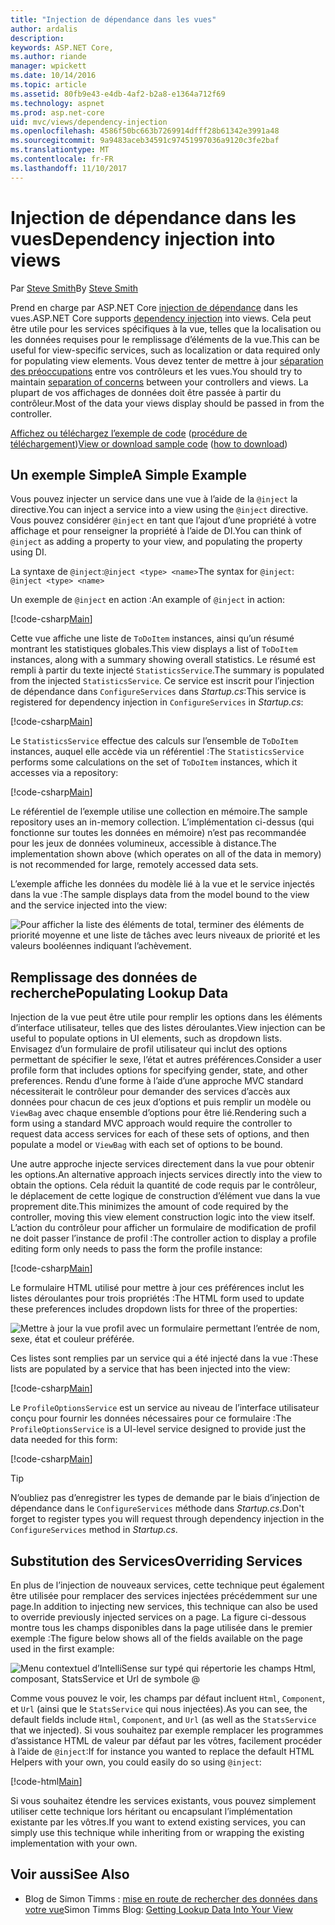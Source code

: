 ```yaml
---
title: "Injection de dépendance dans les vues"
author: ardalis
description: 
keywords: ASP.NET Core,
ms.author: riande
manager: wpickett
ms.date: 10/14/2016
ms.topic: article
ms.assetid: 80fb9e43-e4db-4af2-b2a8-e1364a712f69
ms.technology: aspnet
ms.prod: asp.net-core
uid: mvc/views/dependency-injection
ms.openlocfilehash: 4586f50bc663b7269914dfff28b61342e3991a48
ms.sourcegitcommit: 9a9483aceb34591c97451997036a9120c3fe2baf
ms.translationtype: MT
ms.contentlocale: fr-FR
ms.lasthandoff: 11/10/2017
---
```

# <a name="dependency-injection-into-views"></a><span data-ttu-id="8f632-103">Injection de dépendance dans les vues</span><span class="sxs-lookup"><span data-stu-id="8f632-103">Dependency injection into views</span></span>

<span data-ttu-id="8f632-104">Par [Steve Smith](https://ardalis.com/)</span><span class="sxs-lookup"><span data-stu-id="8f632-104">By [Steve Smith](https://ardalis.com/)</span></span>

<span data-ttu-id="8f632-105">Prend en charge par ASP.NET Core [injection de dépendance](xref:fundamentals/dependency-injection) dans les vues.</span><span class="sxs-lookup"><span data-stu-id="8f632-105">ASP.NET Core supports [dependency injection](xref:fundamentals/dependency-injection) into views.</span></span> <span data-ttu-id="8f632-106">Cela peut être utile pour les services spécifiques à la vue, telles que la localisation ou les données requises pour le remplissage d’éléments de la vue.</span><span class="sxs-lookup"><span data-stu-id="8f632-106">This can be useful for view-specific services, such as localization or data required only for populating view elements.</span></span> <span data-ttu-id="8f632-107">Vous devez tenter de mettre à jour [séparation des préoccupations](http://deviq.com/separation-of-concerns/) entre vos contrôleurs et les vues.</span><span class="sxs-lookup"><span data-stu-id="8f632-107">You should try to maintain [separation of concerns](http://deviq.com/separation-of-concerns/) between your controllers and views.</span></span> <span data-ttu-id="8f632-108">La plupart de vos affichages de données doit être passée à partir du contrôleur.</span><span class="sxs-lookup"><span data-stu-id="8f632-108">Most of the data your views display should be passed in from the controller.</span></span>

<span data-ttu-id="8f632-109">[Affichez ou téléchargez l’exemple de code](https://github.com/aspnet/Docs/tree/master/aspnetcore/mvc/views/dependency-injection/sample) ([procédure de téléchargement](xref:tutorials/index#how-to-download-a-sample))</span><span class="sxs-lookup"><span data-stu-id="8f632-109">[View or download sample code](https://github.com/aspnet/Docs/tree/master/aspnetcore/mvc/views/dependency-injection/sample) ([how to download](xref:tutorials/index#how-to-download-a-sample))</span></span>

## <a name="a-simple-example"></a><span data-ttu-id="8f632-110">Un exemple Simple</span><span class="sxs-lookup"><span data-stu-id="8f632-110">A Simple Example</span></span>

<span data-ttu-id="8f632-111">Vous pouvez injecter un service dans une vue à l’aide de la `@inject` la directive.</span><span class="sxs-lookup"><span data-stu-id="8f632-111">You can inject a service into a view using the `@inject` directive.</span></span> <span data-ttu-id="8f632-112">Vous pouvez considérer `@inject` en tant que l’ajout d’une propriété à votre affichage et pour renseigner la propriété à l’aide de DI.</span><span class="sxs-lookup"><span data-stu-id="8f632-112">You can think of `@inject` as adding a property to your view, and populating the property using DI.</span></span>

<span data-ttu-id="8f632-113">La syntaxe de `@inject`:`@inject <type> <name>`</span><span class="sxs-lookup"><span data-stu-id="8f632-113">The syntax for `@inject`: `@inject <type> <name>`</span></span>

<span data-ttu-id="8f632-114">Un exemple de `@inject` en action :</span><span class="sxs-lookup"><span data-stu-id="8f632-114">An example of `@inject` in action:</span></span>

[!code-csharp[Main](../../mvc/views/dependency-injection/sample/src/ViewInjectSample/Views/ToDo/Index.cshtml?highlight=4,5,15,16,17)]

<span data-ttu-id="8f632-115">Cette vue affiche une liste de `ToDoItem` instances, ainsi qu’un résumé montrant les statistiques globales.</span><span class="sxs-lookup"><span data-stu-id="8f632-115">This view displays a list of `ToDoItem` instances, along with a summary showing overall statistics.</span></span> <span data-ttu-id="8f632-116">Le résumé est rempli à partir du texte injecté `StatisticsService`.</span><span class="sxs-lookup"><span data-stu-id="8f632-116">The summary is populated from the injected `StatisticsService`.</span></span> <span data-ttu-id="8f632-117">Ce service est inscrit pour l’injection de dépendance dans `ConfigureServices` dans *Startup.cs*:</span><span class="sxs-lookup"><span data-stu-id="8f632-117">This service is registered for dependency injection in `ConfigureServices` in *Startup.cs*:</span></span>

[!code-csharp[Main](../../mvc/views/dependency-injection/sample/src/ViewInjectSample/Startup.cs?highlight=6,7&range=15-22)]

<span data-ttu-id="8f632-118">Le `StatisticsService` effectue des calculs sur l’ensemble de `ToDoItem` instances, auquel elle accède via un référentiel :</span><span class="sxs-lookup"><span data-stu-id="8f632-118">The `StatisticsService` performs some calculations on the set of `ToDoItem` instances, which it accesses via a repository:</span></span>

[!code-csharp[Main](../../mvc/views/dependency-injection/sample/src/ViewInjectSample/Model/Services/StatisticsService.cs?highlight=15,20,26)]

<span data-ttu-id="8f632-119">Le référentiel de l’exemple utilise une collection en mémoire.</span><span class="sxs-lookup"><span data-stu-id="8f632-119">The sample repository uses an in-memory collection.</span></span> <span data-ttu-id="8f632-120">L’implémentation ci-dessus (qui fonctionne sur toutes les données en mémoire) n’est pas recommandée pour les jeux de données volumineux, accessible à distance.</span><span class="sxs-lookup"><span data-stu-id="8f632-120">The implementation shown above (which operates on all of the data in memory) is not recommended for large, remotely accessed data sets.</span></span>

<span data-ttu-id="8f632-121">L’exemple affiche les données du modèle lié à la vue et le service injectés dans la vue :</span><span class="sxs-lookup"><span data-stu-id="8f632-121">The sample displays data from the model bound to the view and the service injected into the view:</span></span>

![Pour afficher la liste des éléments de total, terminer des éléments de priorité moyenne et une liste de tâches avec leurs niveaux de priorité et les valeurs booléennes indiquant l’achèvement.](dependency-injection/_static/screenshot.png)

## <a name="populating-lookup-data"></a><span data-ttu-id="8f632-123">Remplissage des données de recherche</span><span class="sxs-lookup"><span data-stu-id="8f632-123">Populating Lookup Data</span></span>

<span data-ttu-id="8f632-124">Injection de la vue peut être utile pour remplir les options dans les éléments d’interface utilisateur, telles que des listes déroulantes.</span><span class="sxs-lookup"><span data-stu-id="8f632-124">View injection can be useful to populate options in UI elements, such as dropdown lists.</span></span> <span data-ttu-id="8f632-125">Envisagez d’un formulaire de profil utilisateur qui inclut des options permettant de spécifier le sexe, l’état et autres préférences.</span><span class="sxs-lookup"><span data-stu-id="8f632-125">Consider a user profile form that includes options for specifying gender, state, and other preferences.</span></span> <span data-ttu-id="8f632-126">Rendu d’une forme à l’aide d’une approche MVC standard nécessiterait le contrôleur pour demander des services d’accès aux données pour chacun de ces jeux d’options et puis remplir un modèle ou `ViewBag` avec chaque ensemble d’options pour être lié.</span><span class="sxs-lookup"><span data-stu-id="8f632-126">Rendering such a form using a standard MVC approach would require the controller to request data access services for each of these sets of options, and then populate a model or `ViewBag` with each set of options to be bound.</span></span>

<span data-ttu-id="8f632-127">Une autre approche injecte services directement dans la vue pour obtenir les options.</span><span class="sxs-lookup"><span data-stu-id="8f632-127">An alternative approach injects services directly into the view to obtain the options.</span></span> <span data-ttu-id="8f632-128">Cela réduit la quantité de code requis par le contrôleur, le déplacement de cette logique de construction d’élément vue dans la vue proprement dite.</span><span class="sxs-lookup"><span data-stu-id="8f632-128">This minimizes the amount of code required by the controller, moving this view element construction logic into the view itself.</span></span> <span data-ttu-id="8f632-129">L’action du contrôleur pour afficher un formulaire de modification de profil ne doit passer l’instance de profil :</span><span class="sxs-lookup"><span data-stu-id="8f632-129">The controller action to display a profile editing form only needs to pass the form the profile instance:</span></span>

[!code-csharp[Main](../../mvc/views/dependency-injection/sample/src/ViewInjectSample/Controllers/ProfileController.cs?highlight=9,19)]

<span data-ttu-id="8f632-130">Le formulaire HTML utilisé pour mettre à jour ces préférences inclut les listes déroulantes pour trois propriétés :</span><span class="sxs-lookup"><span data-stu-id="8f632-130">The HTML form used to update these preferences includes dropdown lists for three of the properties:</span></span>

![Mettre à jour la vue profil avec un formulaire permettant l’entrée de nom, sexe, état et couleur préférée.](dependency-injection/_static/updateprofile.png)

<span data-ttu-id="8f632-132">Ces listes sont remplies par un service qui a été injecté dans la vue :</span><span class="sxs-lookup"><span data-stu-id="8f632-132">These lists are populated by a service that has been injected into the view:</span></span>

[!code-csharp[Main](../../mvc/views/dependency-injection/sample/src/ViewInjectSample/Views/Profile/Index.cshtml?highlight=4,16,17,21,22,26,27)]

<span data-ttu-id="8f632-133">Le `ProfileOptionsService` est un service au niveau de l’interface utilisateur conçu pour fournir les données nécessaires pour ce formulaire :</span><span class="sxs-lookup"><span data-stu-id="8f632-133">The `ProfileOptionsService` is a UI-level service designed to provide just the data needed for this form:</span></span>

[!code-csharp[Main](../../mvc/views/dependency-injection/sample/src/ViewInjectSample/Model/Services/ProfileOptionsService.cs?highlight=7,13,24)]

>[!TIP]
> <span data-ttu-id="8f632-134">N’oubliez pas d’enregistrer les types de demande par le biais d’injection de dépendance dans le `ConfigureServices` méthode dans *Startup.cs*.</span><span class="sxs-lookup"><span data-stu-id="8f632-134">Don't forget to register types you will request through dependency injection in the  `ConfigureServices` method in *Startup.cs*.</span></span>

## <a name="overriding-services"></a><span data-ttu-id="8f632-135">Substitution des Services</span><span class="sxs-lookup"><span data-stu-id="8f632-135">Overriding Services</span></span>

<span data-ttu-id="8f632-136">En plus de l’injection de nouveaux services, cette technique peut également être utilisée pour remplacer des services injectées précédemment sur une page.</span><span class="sxs-lookup"><span data-stu-id="8f632-136">In addition to injecting new services, this technique can also be used to override previously injected services on a page.</span></span> <span data-ttu-id="8f632-137">La figure ci-dessous montre tous les champs disponibles dans la page utilisée dans le premier exemple :</span><span class="sxs-lookup"><span data-stu-id="8f632-137">The figure below shows all of the fields available on the page used in the first example:</span></span>

![Menu contextuel d’IntelliSense sur typé qui répertorie les champs Html, composant, StatsService et Url de symbole @](dependency-injection/_static/razor-fields.png)

<span data-ttu-id="8f632-139">Comme vous pouvez le voir, les champs par défaut incluent `Html`, `Component`, et `Url` (ainsi que le `StatsService` qui nous injectées).</span><span class="sxs-lookup"><span data-stu-id="8f632-139">As you can see, the default fields include `Html`, `Component`, and `Url` (as well as the `StatsService` that we injected).</span></span> <span data-ttu-id="8f632-140">Si vous souhaitez par exemple remplacer les programmes d’assistance HTML de valeur par défaut par les vôtres, facilement procéder à l’aide de `@inject`:</span><span class="sxs-lookup"><span data-stu-id="8f632-140">If for instance you wanted to replace the default HTML Helpers with your own, you could easily do so using `@inject`:</span></span>

[!code-html[Main](../../mvc/views/dependency-injection/sample/src/ViewInjectSample/Views/Helper/Index.cshtml?highlight=3,11)]

<span data-ttu-id="8f632-141">Si vous souhaitez étendre les services existants, vous pouvez simplement utiliser cette technique lors héritant ou encapsulant l’implémentation existante par les vôtres.</span><span class="sxs-lookup"><span data-stu-id="8f632-141">If you want to extend existing services, you can simply use this technique while inheriting from or wrapping the existing implementation with your own.</span></span>

## <a name="see-also"></a><span data-ttu-id="8f632-142">Voir aussi</span><span class="sxs-lookup"><span data-stu-id="8f632-142">See Also</span></span>

* <span data-ttu-id="8f632-143">Blog de Simon Timms : [mise en route de rechercher des données dans votre vue](http://blog.simontimms.com/2015/06/09/getting-lookup-data-into-you-view/)</span><span class="sxs-lookup"><span data-stu-id="8f632-143">Simon Timms Blog: [Getting Lookup Data Into Your View](http://blog.simontimms.com/2015/06/09/getting-lookup-data-into-you-view/)</span></span>
